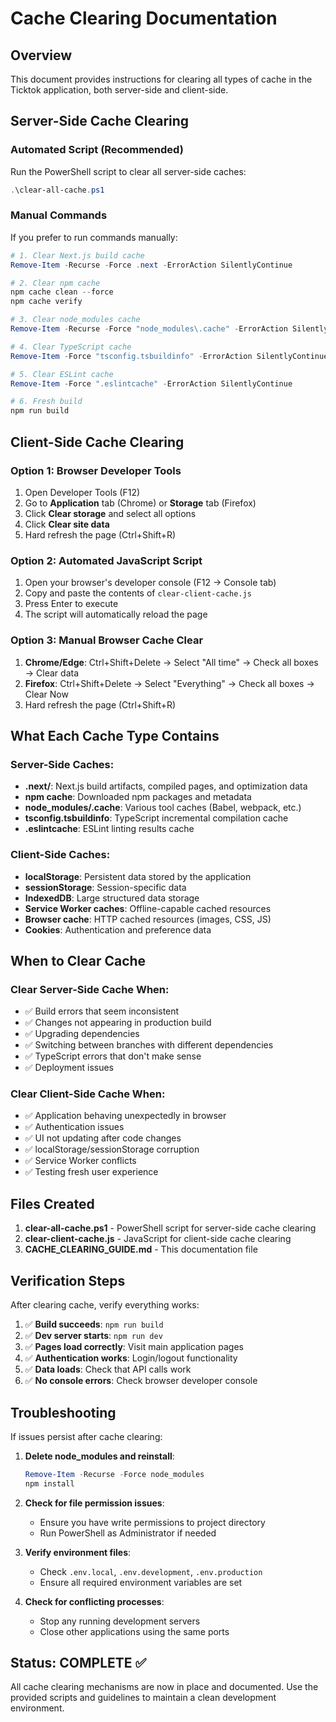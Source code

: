 # Cache Clearing Documentation

## Overview

This document provides instructions for clearing all types of cache in the Ticktok application, both server-side and client-side.

## Server-Side Cache Clearing

### Automated Script (Recommended)

Run the PowerShell script to clear all server-side caches:

```powershell
.\clear-all-cache.ps1
```

### Manual Commands

If you prefer to run commands manually:

```powershell
# 1. Clear Next.js build cache
Remove-Item -Recurse -Force .next -ErrorAction SilentlyContinue

# 2. Clear npm cache
npm cache clean --force
npm cache verify

# 3. Clear node_modules cache
Remove-Item -Recurse -Force "node_modules\.cache" -ErrorAction SilentlyContinue

# 4. Clear TypeScript cache
Remove-Item -Force "tsconfig.tsbuildinfo" -ErrorAction SilentlyContinue

# 5. Clear ESLint cache
Remove-Item -Force ".eslintcache" -ErrorAction SilentlyContinue

# 6. Fresh build
npm run build
```

## Client-Side Cache Clearing

### Option 1: Browser Developer Tools

1. Open Developer Tools (F12)
2. Go to **Application** tab (Chrome) or **Storage** tab (Firefox)
3. Click **Clear storage** and select all options
4. Click **Clear site data**
5. Hard refresh the page (Ctrl+Shift+R)

### Option 2: Automated JavaScript Script

1. Open your browser's developer console (F12 → Console tab)
2. Copy and paste the contents of `clear-client-cache.js`
3. Press Enter to execute
4. The script will automatically reload the page

### Option 3: Manual Browser Cache Clear

1. **Chrome/Edge**: Ctrl+Shift+Delete → Select "All time" → Check all boxes → Clear data
2. **Firefox**: Ctrl+Shift+Delete → Select "Everything" → Check all boxes → Clear Now
3. Hard refresh the page (Ctrl+Shift+R)

## What Each Cache Type Contains

### Server-Side Caches:

- **.next/**: Next.js build artifacts, compiled pages, and optimization data
- **npm cache**: Downloaded npm packages and metadata
- **node_modules/.cache**: Various tool caches (Babel, webpack, etc.)
- **tsconfig.tsbuildinfo**: TypeScript incremental compilation cache
- **.eslintcache**: ESLint linting results cache

### Client-Side Caches:

- **localStorage**: Persistent data stored by the application
- **sessionStorage**: Session-specific data
- **IndexedDB**: Large structured data storage
- **Service Worker caches**: Offline-capable cached resources
- **Browser cache**: HTTP cached resources (images, CSS, JS)
- **Cookies**: Authentication and preference data

## When to Clear Cache

### Clear Server-Side Cache When:

- ✅ Build errors that seem inconsistent
- ✅ Changes not appearing in production build
- ✅ Upgrading dependencies
- ✅ Switching between branches with different dependencies
- ✅ TypeScript errors that don't make sense
- ✅ Deployment issues

### Clear Client-Side Cache When:

- ✅ Application behaving unexpectedly in browser
- ✅ Authentication issues
- ✅ UI not updating after code changes
- ✅ localStorage/sessionStorage corruption
- ✅ Service Worker conflicts
- ✅ Testing fresh user experience

## Files Created

1. **clear-all-cache.ps1** - PowerShell script for server-side cache clearing
2. **clear-client-cache.js** - JavaScript for client-side cache clearing
3. **CACHE_CLEARING_GUIDE.md** - This documentation file

## Verification Steps

After clearing cache, verify everything works:

1. ✅ **Build succeeds**: `npm run build`
2. ✅ **Dev server starts**: `npm run dev`
3. ✅ **Pages load correctly**: Visit main application pages
4. ✅ **Authentication works**: Login/logout functionality
5. ✅ **Data loads**: Check that API calls work
6. ✅ **No console errors**: Check browser developer console

## Troubleshooting

If issues persist after cache clearing:

1. **Delete node_modules and reinstall**:

   ```powershell
   Remove-Item -Recurse -Force node_modules
   npm install
   ```

2. **Check for file permission issues**:

   - Ensure you have write permissions to project directory
   - Run PowerShell as Administrator if needed

3. **Verify environment files**:

   - Check `.env.local`, `.env.development`, `.env.production`
   - Ensure all required environment variables are set

4. **Check for conflicting processes**:
   - Stop any running development servers
   - Close other applications using the same ports

## Status: COMPLETE ✅

All cache clearing mechanisms are now in place and documented. Use the provided scripts and guidelines to maintain a clean development environment.
